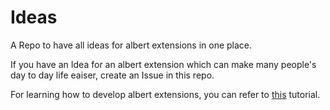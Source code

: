 # Ideas

A Repo to have all ideas for albert extensions in one place.

If you have an Idea for an albert extension which can make many people's day to day life eaiser, create an Issue in this repo. 

For learning how to develop albert extensions, you can refer to [this](https://bharatkalluri.in/post/albert-extensions/) tutorial.

